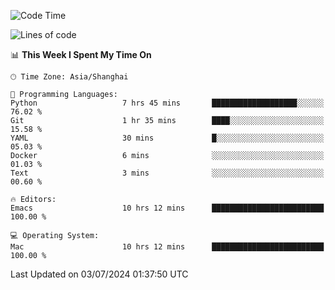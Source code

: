 <!--START_SECTION:waka-->
![Code Time](http://img.shields.io/badge/Code%20Time-2%2C036%20hrs%2042%20mins-blue)

![Lines of code](https://img.shields.io/badge/From%20Hello%20World%20I%27ve%20Written-308.1%20thousand%20lines%20of%20code-blue)

📊 **This Week I Spent My Time On** 

```text
🕑︎ Time Zone: Asia/Shanghai

💬 Programming Languages: 
Python                   7 hrs 45 mins       ███████████████████░░░░░░   76.02 % 
Git                      1 hr 35 mins        ████░░░░░░░░░░░░░░░░░░░░░   15.58 % 
YAML                     30 mins             █░░░░░░░░░░░░░░░░░░░░░░░░   05.03 % 
Docker                   6 mins              ░░░░░░░░░░░░░░░░░░░░░░░░░   01.03 % 
Text                     3 mins              ░░░░░░░░░░░░░░░░░░░░░░░░░   00.60 % 

🔥 Editors: 
Emacs                    10 hrs 12 mins      █████████████████████████   100.00 % 

💻 Operating System: 
Mac                      10 hrs 12 mins      █████████████████████████   100.00 % 
```


 Last Updated on 03/07/2024 01:37:50 UTC
<!--END_SECTION:waka-->
